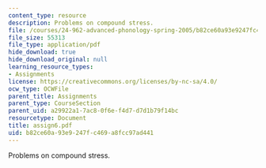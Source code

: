 ```yaml
---
content_type: resource
description: Problems on compound stress.
file: /courses/24-962-advanced-phonology-spring-2005/b82ce60a93e9247fc469a8fcc97ad441_assign6.pdf
file_size: 55313
file_type: application/pdf
hide_download: true
hide_download_original: null
learning_resource_types:
- Assignments
license: https://creativecommons.org/licenses/by-nc-sa/4.0/
ocw_type: OCWFile
parent_title: Assignments
parent_type: CourseSection
parent_uid: a29922a1-7ac8-0f6e-f4d7-d7d1b79f14bc
resourcetype: Document
title: assign6.pdf
uid: b82ce60a-93e9-247f-c469-a8fcc97ad441
---
```

Problems on compound stress.